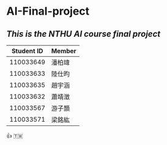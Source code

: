 # **AI-Final-project**
## *This is the NTHU AI course final project*

|Student ID|Member|
|-----|--------|
|110033649|潘柏瑋|
|110033633|陸仕昀|
|110033635|趙宇涵|
|110033632|蕭靖澂|
|110033567|游子顥|
|110033571|梁銘紘|

👍
🇹🇼
